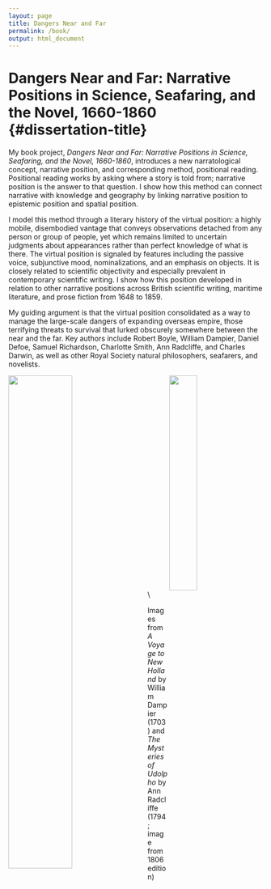 ```yaml
---
layout: page
title: Dangers Near and Far
permalink: /book/
output: html_document
---
```


# **Dangers Near and Far: Narrative Positions in Science, Seafaring, and the Novel, 1660-1860** {#dissertation-title}

My book project, *Dangers Near and Far: Narrative Positions in Science, Seafaring, and the Novel, 1660-1860*, introduces a new narratological concept, narrative position, and corresponding method, positional reading. Positional reading works by asking where a story is told from; narrative position is the answer to that question. I show how this method can connect narrative with knowledge and geography by linking narrative position to epistemic position and spatial position. 

I model this method through a literary history of the virtual position: a highly mobile, disembodied vantage that conveys observations detached from any person or group of people, yet which remains limited to uncertain judgments about appearances rather than perfect knowledge of what is there. The virtual position is signaled by features including the passive voice, subjunctive mood, nominalizations, and an emphasis on objects. It is closely related to scientific objectivity and especially prevalent in contemporary scientific writing. I show how this position developed in relation to other narrative positions across British scientific writing, maritime literature, and prose fiction from 1648 to 1859. 

My guiding argument is that the virtual position consolidated as a way to manage the large-scale dangers of expanding overseas empire, those terrifying threats to survival that lurked obscurely somewhere between the near and the far. Key authors include Robert Boyle, William Dampier, Daniel Defoe, Samuel Richardson, Charlotte Smith, Ann Radcliffe, and Charles Darwin, as well as other Royal Society natural philosophers, seafarers, and novelists. 

<img src="https://alexander-j-sherman.github.io/dampier.png" align="left" width="50%" style="float:left; padding-right:20px"/> <img src="https://alexander-j-sherman.github.io/udolpho.jpeg" align="right" width="33%" style="float:right; padding-right:20px"/>

\
\
\
\
\
\
\
\
\
\
\
\
\
\
\
\
\
\
\
\
\
\
\
\
\
\

Images from *A Voyage to New Holland* by William Dampier (1703) and *The Mysteries of Udolpho* by Ann Radcliffe (1794; image from 1806 edition)

